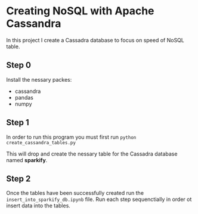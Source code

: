 # Creating NoSQL with Apache Cassandra

In this project I create a Cassadra database to focus on speed of NoSQL table.

## Step 0
Install the nessary packes:
- cassandra
- pandas
- numpy

## Step 1
In order to run this program you must first run `python create_cassandra_tables.py`

This will drop and create the nessary table for the Cassadra database named **sparkify**.

## Step 2
Once the tables have been successfully created run the `insert_into_sparkify_db.ipynb` file.
Run each step sequenctially in order ot insert data into the tables.